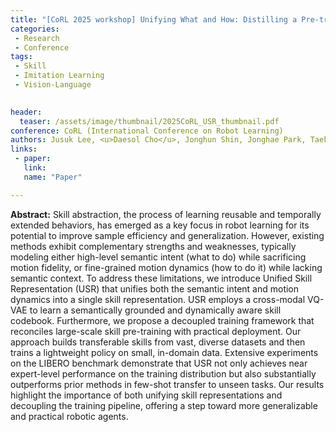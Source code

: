 ```yaml
---
title: "[CoRL 2025 workshop] Unifying What and How: Distilling a Pre-trained Unified Skill Representation for Efficient Adaptation"
categories:
 - Research
 - Conference
tags:
 - Skill
 - Imitation Learning
 - Vision-Language
 

header:
  teaser: /assets/image/thumbnail/2025CoRL_USR_thumbnail.pdf
conference: CoRL (International Conference on Robot Learning)
authors: Jusuk Lee, <u>Daesol Cho</u>, Jonghun Shin, Jonghae Park, Taekbeom Lee, and H. Jin Kim
links:
 - paper: 
   link: 
   name: "Paper"

---
```



**Abstract:** Skill abstraction, the process of learning reusable and temporally extended behaviors, has emerged as a key focus in robot learning for its potential to improve sample efficiency and generalization. However, existing methods exhibit complementary strengths and weaknesses, typically modeling either high-level semantic intent (what to do) while sacrificing motion fidelity, or fine-grained motion dynamics (how to do it) while lacking semantic context. To address these limitations, we introduce Unified Skill Representation (USR) that unifies both the semantic intent and motion dynamics into a single skill representation. USR employs a cross-modal VQ-VAE to learn a semantically grounded and dynamically aware skill codebook. Furthermore, we propose a decoupled training framework that reconciles large-scale skill pre-training with practical deployment. Our approach builds transferable skills from vast, diverse datasets and then trains a lightweight policy on small, in-domain data. Extensive experiments on the LIBERO benchmark demonstrate that USR not only achieves near expert-level performance on the training distribution but also substantially outperforms prior methods in few-shot transfer to unseen tasks. Our results highlight the importance of both unifying skill representations and decoupling the training pipeline, offering a step toward more generalizable and practical robotic agents.